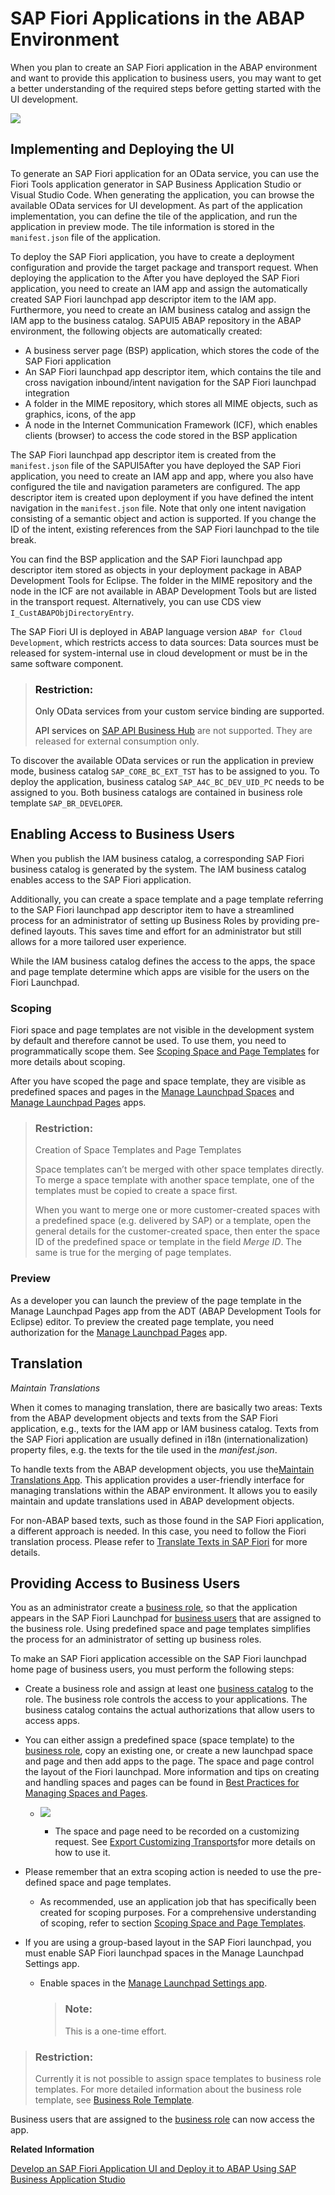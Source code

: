 <!-- loio1d9deef79d7d4936850b2d6343206ec8 -->

# SAP Fiori Applications in the ABAP Environment

When you plan to create an SAP Fiori application in the ABAP environment and want to provide this application to business users, you may want to get a better understanding of the required steps before getting started with the UI development.

![](images/SAPUI5_ABAP_Repository_213fe8c.png)



<a name="loio1d9deef79d7d4936850b2d6343206ec8__section_o4c_g1n_ktb"/>

## Implementing and Deploying the UI

To generate an SAP Fiori application for an OData service, you can use the Fiori Tools application generator in SAP Business Application Studio or Visual Studio Code. When generating the application, you can browse the available OData services for UI development. As part of the application implementation, you can define the tile of the application, and run the application in preview mode. The tile information is stored in the `manifest.json` file of the application.

To deploy the SAP Fiori application, you have to create a deployment configuration and provide the target package and transport request. When deploying the application to the After you have deployed the SAP Fiori application, you need to create an IAM app and assign the automatically created SAP Fiori launchpad app descriptor item to the IAM app. Furthermore, you need to create an IAM business catalog and assign the IAM app to the business catalog. SAPUI5 ABAP repository in the ABAP environment, the following objects are automatically created:

-   A business server page \(BSP\) application, which stores the code of the SAP Fiori application
-   An SAP Fiori launchpad app descriptor item, which contains the tile and cross navigation inbound/intent navigation for the SAP Fiori launchpad integration
-   A folder in the MIME repository, which stores all MIME objects, such as graphics, icons, of the app
-   A node in the Internet Communication Framework \(ICF\), which enables clients \(browser\) to access the code stored in the BSP application

The SAP Fiori launchpad app descriptor item is created from the `manifest.json` file of the SAPUI5After you have deployed the SAP Fiori application, you need to create an IAM app and app, where you also have configured the tile and navigation parameters are configured. The app descriptor item is created upon deployment if you have defined the intent navigation in the `manifest.json` file. Note that only one intent navigation consisting of a semantic object and action is supported. If you change the ID of the intent, existing references from the SAP Fiori launchpad to the tile break.

You can find the BSP application and the SAP Fiori launchpad app descriptor item stored as objects in your deployment package in ABAP Development Tools for Eclipse. The folder in the MIME repository and the node in the ICF are not available in ABAP Development Tools but are listed in the transport request. Alternatively, you can use CDS view `I_CustABAPObjDirectoryEntry`.

The SAP Fiori UI is deployed in ABAP language version `ABAP for Cloud Development`, which restricts access to data sources: Data sources must be released for system-internal use in cloud development or must be in the same software component.

> ### Restriction:  
> Only OData services from your custom service binding are supported.
> 
> API services on [SAP API Business Hub](http://api.sap.com) are not supported. They are released for external consumption only.

To discover the available OData services or run the application in preview mode, business catalog `SAP_CORE_BC_EXT_TST` has to be assigned to you. To deploy the application, business catalog `SAP_A4C_BC_DEV_UID_PC` needs to be assigned to you. Both business catalogs are contained in business role template `SAP_BR_DEVELOPER`.



<a name="loio1d9deef79d7d4936850b2d6343206ec8__section_izl_sfn_ktb"/>

## Enabling Access to Business Users

When you publish the IAM business catalog, a corresponding SAP Fiori business catalog is generated by the system. The IAM business catalog enables access to the SAP Fiori application.

Additionally, you can create a space template and a page template referring to the SAP Fiori launchpad app descriptor item to have a streamlined process for an administrator of setting up Business Roles by providing pre-defined layouts. This saves time and effort for an administrator but still allows for a more tailored user experience.

While the IAM business catalog defines the access to the apps, the space and page template determine which apps are visible for the users on the Fiori Launchpad.



### Scoping

Fiori space and page templates are not visible in the development system by default and therefore cannot be used. To use them, you need to programmatically scope them. See [Scoping Space and Page Templates](scoping-space-and-page-templates-74d5b1a.md) for more details about scoping.

After you have scoped the page and space template, they are visible as predefined spaces and pages in the [Manage Launchpad Spaces](https://help.sap.com/docs/btp/user-interface-configurations/manage-launchpad-spaces?version=Cloud) and [Manage Launchpad Pages](https://help.sap.com/docs/btp/user-interface-configurations/manage-launchpad-pages?version=Cloud) apps.

> ### Restriction:  
> Creation of Space Templates and Page Templates
> 
> Space templates can’t be merged with other space templates directly. To merge a space template with another space template, one of the templates must be copied to create a space first.
> 
> When you want to merge one or more customer-created spaces with a predefined space \(e.g. delivered by SAP\) or a template, open the general details for the customer-created space, then enter the space ID of the predefined space or template in the field *Merge ID*. The same is true for the merging of page templates.



### Preview

As a developer you can launch the preview of the page template in the Manage Launchpad Pages app from the ADT \(ABAP Development Tools for Eclipse\) editor. To preview the created page template, you need authorization for the [Manage Launchpad Pages](https://help.sap.com/docs/btp/user-interface-configurations/manage-launchpad-pages?version=Cloud) app.



<a name="loio1d9deef79d7d4936850b2d6343206ec8__section_nkd_gfd_bbc"/>

## Translation

*Maintain Translations*

When it comes to managing translation, there are basically two areas: Texts from the ABAP development objects and texts from the SAP Fiori application, e.g., texts for the IAM app or IAM business catalog. Texts from the SAP Fiori application are usually defined in i18n \(internationalization\) property files, e.g. the texts for the tile used in the *manifest.json*.

To handle texts from the ABAP development objects, you use the[Maintain Translations App](https://help.sap.com/docs/btp/sap-business-technology-platform/maintain-translations?version=Cloud). This application provides a user-friendly interface for managing translations within the ABAP environment. It allows you to easily maintain and update translations used in ABAP development objects.

For non-ABAP based texts, such as those found in the SAP Fiori application, a different approach is needed. In this case, you need to follow the Fiori translation process. Please refer to [Translate Texts in SAP Fiori](https://help.sap.com/docs/SAP_FIORI_OVERVIEW/a1482918da994432859015bf1a083d9b/1a165cd7eb15425ab2a62b86625c3ef2.html) for more details.



<a name="loio1d9deef79d7d4936850b2d6343206ec8__section_qn2_2gd_bbc"/>

## Providing Access to Business Users

You as an administrator create a [business role](https://help.sap.com/docs/btp/sap-business-technology-platform/maintain-business-roles-new-preview?version=Cloud), so that the application appears in the SAP Fiori Launchpad for [business users](https://help.sap.com/docs/btp/sap-business-technology-platform/maintain-business-users?version=Cloud) that are assigned to the business role. Using predefined space and page templates simplifies the process for an administrator of setting up business roles.

To make an SAP Fiori application accessible on the SAP Fiori launchpad home page of business users, you must perform the following steps:

-   Create a business role and assign at least one [business catalog](https://help.sap.com/docs/btp/sap-business-technology-platform/iam-business-catalogs?version=Cloud) to the role. The business role controls the access to your applications. The business catalog contains the actual authorizations that allow users to access apps.

-   You can either assign a predefined space \(space template\) to the [business role](https://help.sap.com/docs/btp/sap-business-technology-platform/maintain-business-roles-new-preview?version=Cloud), copy an existing one, or create a new launchpad space and page and then add apps to the page. The space and page control the layout of the Fiori launchpad. More information and tips on creating and handling spaces and pages can be found in [Best Practices for Managing Spaces and Pages](https://help.sap.com/docs/btp/user-interface-configurations/best-practices-for-managing-spaces-and-pages?version=Cloud).

    -   ![](images/businessrole_1192b2a.png)

        -   The space and page need to be recorded on a customizing request. See [Export Customizing Transports](https://help.sap.com/docs/btp/sap-business-technology-platform/export-customizing-transports?version=Cloud)for more details on how to use it.



-   Please remember that an extra scoping action is needed to use the pre-defined space and page templates.

    -   As recommended, use an application job that has specifically been created for scoping purposes. For a comprehensive understanding of scoping, refer to section [Scoping Space and Page Templates](https://help.sap.com/docs/btp/sap-business-technology-platform/scoping-space-and-page-templates?version=Cloud).


-   If you are using a group-based layout in the SAP Fiori launchpad, you must enable SAP Fiori launchpad spaces in the Manage Launchpad Settings app.

    -   Enable spaces in the [Manage Launchpad Settings app](https://help.sap.com/docs/btp/user-interface-configurations/manage-launchpad-settings?version=Cloud).

        > ### Note:  
        > This is a one-time effort.



> ### Restriction:  
> Currently it is not possible to assign space templates to business role templates. For more detailed information about the business role template, see [Business Role Template](https://help.sap.com/docs/sap-btp-abap-environment/abap-environment/business-role-templates?q=Role%20Templates&version=Cloud).

Business users that are assigned to the [business role](https://help.sap.com/docs/sap-btp-abap-environment/abap-environment/business-role-templates?q=Role%20Templates&version=Cloud) can now access the app.

**Related Information**  


[Develop an SAP Fiori Application UI and Deploy it to ABAP Using SAP Business Application Studio](develop-an-sap-fiori-application-ui-and-deploy-it-to-abap-using-sap-business-application-eaaeba4.md "Get an overview about how to create and deploy an SAP Fiori application to ABAP using SAP Business Application Studio.")

